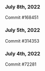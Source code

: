 ### July 8th, 2022

Commit #168451

### July 5th, 2022

Commit #314353


### July 4th, 2022

Commit #72281
